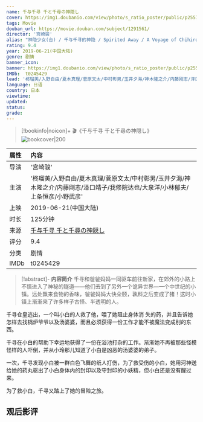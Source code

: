 ```yaml
---
name: 千与千寻 千と千尋の神隠し
cover: https://img1.doubanio.com/view/photo/s_ratio_poster/public/p2557573348.jpg
tags: Movie
douban_url: https://movie.douban.com/subject/1291561/
director: '宫崎骏'
alias: "神隐少女(台) / 千与千寻的神隐 / Spirited Away / A Voyage of Chihiro / Sen to Chihiro no kamikakushi"
rating: 9.4
year: 2019-06-21(中国大陆)
genre: 剧情
banner_icon: 
banner: https://img1.doubanio.com/view/photo/s_ratio_poster/public/p2557573348.jpg
IMDb:  t0245429
lead: '柊瑠美/入野自由/夏木真理/菅原文太/中村彰男/玉井夕海/神木隆之介/内藤刚志/泽口靖子/我修院达也/大泉洋/小林郁夫/上条恒彦/小野武彦' 
language: 日语 
country: 日本 
viewtime:
updated: 
status: 
grade: 
---
```

> [!bookinfo|noicon]+ 🎬《千与千寻 千と千尋の神隠し》
> ![bookcover|200](https://img1.doubanio.com/view/photo/s_ratio_poster/public/p2557573348.jpg)
>
| 属性 | 内容                                       |
|:---- |:------------------------------------------ |
| 导演 | '宫崎骏'                         |
| 主演 | '柊瑠美/入野自由/夏木真理/菅原文太/中村彰男/玉井夕海/神木隆之介/内藤刚志/泽口靖子/我修院达也/大泉洋/小林郁夫/上条恒彦/小野武彦'                             |
| 上映 | 2019-06-21(中国大陆)                             |
| 时长 | 125分钟                   |
| 来源 | [千与千寻 千と千尋の神隠し](https://movie.douban.com/subject/1291561/) |
| 评分 | 9.4                           |
| 分类 | 剧情                            |
| IMDb | t0245429                             | 

> [!abstract]- **内容简介**
>  千寻和爸爸妈妈一同驱车前往新家，在郊外的小路上不慎进入了神秘的隧道——他们去到了另外一个诡异世界—一个中世纪的小镇。远处飘来食物的香味，爸爸妈妈大快朵颐，孰料之后变成了猪！这时小镇上渐渐来了许多样子古怪、半透明的人。

















千寻仓皇逃出，一个叫小白的人救了他，喂了她阻止身体消 失的药，并且告诉她怎样去找锅炉爷爷以及汤婆婆，而且必须获得一份工作才能不被魔法变成别的东西。

















千寻在小白的帮助下幸运地获得了一份在浴池打杂的工作。渐渐她不再被那些怪模怪样的人吓倒，并从小玲那儿知道了小白是凶恶的汤婆婆的弟子。

















一次，千寻发现小白被一群白色飞舞的纸人打伤，为了救受伤的小白，她用河神送给她的药丸驱出了小白身体内的封印以及守封印的小妖精，但小白还是没有醒过来。

















为了救小白，千寻又踏上了她的冒险之旅。
>  
## 观后影评
